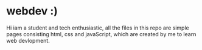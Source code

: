# webdev :)
Hi iam a student and tech enthusiastic,
all the files in this repo are simple pages consisting html, css and javaScript,
which are created by me to learn web devlopment.
